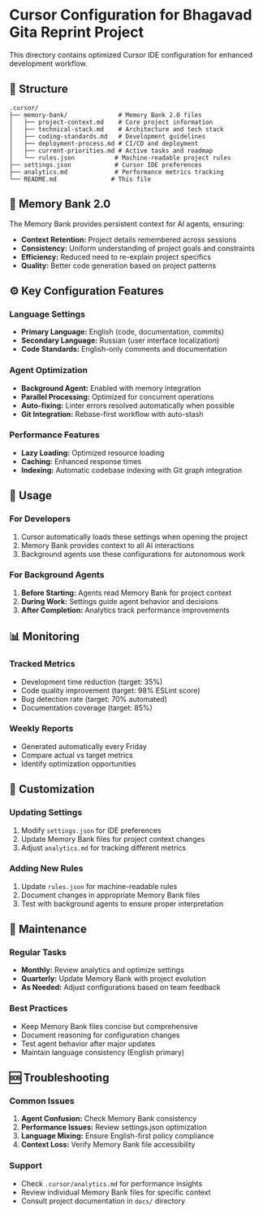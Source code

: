# Cursor Configuration for Bhagavad Gita Reprint Project

This directory contains optimized Cursor IDE configuration for enhanced development workflow.

## 📁 Structure

```
.cursor/
├── memory-bank/              # Memory Bank 2.0 files
│   ├── project-context.md    # Core project information
│   ├── technical-stack.md    # Architecture and tech stack
│   ├── coding-standards.md   # Development guidelines
│   ├── deployment-process.md # CI/CD and deployment
│   ├── current-priorities.md # Active tasks and roadmap
│   └── rules.json           # Machine-readable project rules
├── settings.json            # Cursor IDE preferences
├── analytics.md             # Performance metrics tracking
└── README.md               # This file
```

## 🧠 Memory Bank 2.0

The Memory Bank provides persistent context for AI agents, ensuring:
- **Context Retention:** Project details remembered across sessions
- **Consistency:** Uniform understanding of project goals and constraints
- **Efficiency:** Reduced need to re-explain project specifics
- **Quality:** Better code generation based on project patterns

## ⚙️ Key Configuration Features

### Language Settings
- **Primary Language:** English (code, documentation, commits)
- **Secondary Language:** Russian (user interface localization)
- **Code Standards:** English-only comments and documentation

### Agent Optimization
- **Background Agent:** Enabled with memory integration
- **Parallel Processing:** Optimized for concurrent operations
- **Auto-fixing:** Linter errors resolved automatically when possible
- **Git Integration:** Rebase-first workflow with auto-stash

### Performance Features
- **Lazy Loading:** Optimized resource loading
- **Caching:** Enhanced response times
- **Indexing:** Automatic codebase indexing with Git graph integration

## 🚀 Usage

### For Developers
1. Cursor automatically loads these settings when opening the project
2. Memory Bank provides context to all AI interactions
3. Background agents use these configurations for autonomous work

### For Background Agents
1. **Before Starting:** Agents read Memory Bank for project context
2. **During Work:** Settings guide agent behavior and decisions  
3. **After Completion:** Analytics track performance improvements

## 📊 Monitoring

### Tracked Metrics
- Development time reduction (target: 35%)
- Code quality improvement (target: 98% ESLint score)
- Bug detection rate (target: 70% automated)
- Documentation coverage (target: 85%)

### Weekly Reports
- Generated automatically every Friday
- Compare actual vs target metrics
- Identify optimization opportunities

## 🔧 Customization

### Updating Settings
1. Modify `settings.json` for IDE preferences
2. Update Memory Bank files for project context changes
3. Adjust `analytics.md` for tracking different metrics

### Adding New Rules
1. Update `rules.json` for machine-readable rules
2. Document changes in appropriate Memory Bank files
3. Test with background agents to ensure proper interpretation

## 🔄 Maintenance

### Regular Tasks
- **Monthly:** Review analytics and optimize settings
- **Quarterly:** Update Memory Bank with project evolution
- **As Needed:** Adjust configurations based on team feedback

### Best Practices
- Keep Memory Bank files concise but comprehensive
- Document reasoning for configuration changes
- Test agent behavior after major updates
- Maintain language consistency (English primary)

## 🆘 Troubleshooting

### Common Issues
1. **Agent Confusion:** Check Memory Bank consistency
2. **Performance Issues:** Review settings.json optimization
3. **Language Mixing:** Ensure English-first policy compliance
4. **Context Loss:** Verify Memory Bank file accessibility

### Support
- Check `.cursor/analytics.md` for performance insights
- Review individual Memory Bank files for specific context
- Consult project documentation in `docs/` directory
